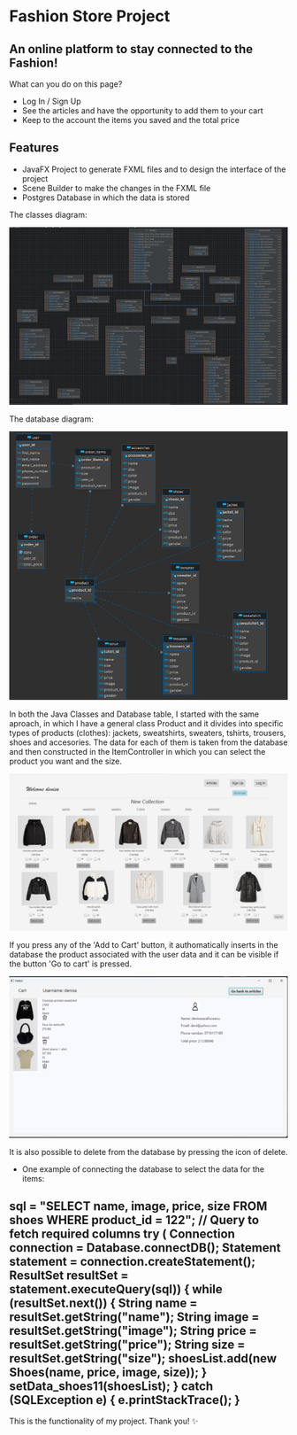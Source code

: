 # Fashion Store Project
## An online platform to stay connected to the Fashion!
What can you do on this page?

- Log In / Sign Up
- See the articles and have the opportunity to add them to your cart 
- Keep to the account the items you saved and the total price
 
## Features

- JavaFX Project to generate FXML files and to design the interface of the project
- Scene Builder to make the changes in the FXML file 
- Postgres Database in which the data is stored 

The classes diagram:

![Class diagram](diagram.png)

The database diagram:

![Database diagram](database.png)

In both the Java Classes and Database table, I started with the same aproach, in which I have a general class Product and it divides into specific types of products (clothes): jackets, sweatshirts, sweaters, tshirts, trousers, shoes and accesories. The data for each of them is taken from the database and then constructed in the ItemController in which you can select the product you want and the size. 

![Items](items.png)

If you press any of the 'Add to Cart' button, it authomatically inserts in the database the product associated with the user data and it can be visible if the button 'Go to cart' is pressed.

![Cart](cart.png)

It is also possible to delete from the database by pressing the icon of delete.

- One example of connecting the database to select the data for the items: 

sql = "SELECT name, image, price, size FROM shoes WHERE product_id = 122"; // Query to fetch required columns
        try (
                Connection connection = Database.connectDB();
                Statement statement = connection.createStatement();
                ResultSet resultSet = statement.executeQuery(sql)) {
            while (resultSet.next()) {
                String name = resultSet.getString("name");
                String image = resultSet.getString("image");
                String price = resultSet.getString("price");
                String size = resultSet.getString("size");
                shoesList.add(new Shoes(name, price, image, size));
            }
            setData_shoes11(shoesList);
        } catch (SQLException e) {
            e.printStackTrace();
        }
  --------------------------------------------------------
  This is the functionality of my project.
  Thank you! ✨
 
